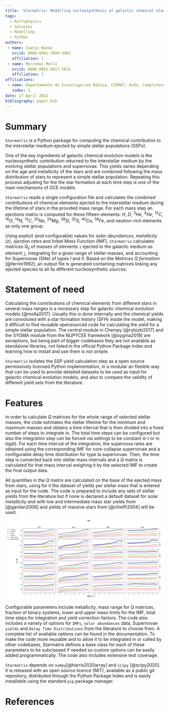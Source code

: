 ```yaml
---
title: 'Starmatrix: Modelling nucleosynthesis of galactic chemical elements'
tags:
  - Astrophysics
  - Galaxies
  - Modelling
  - Python
authors:
 - name: Juanjo Bazán
   orcid: 0000-0001-7699-3983
   affiliation: 1
 - name: Mercedes Mollá
   orcid: 0000-0003-0817-581X
   affiliation: 1
affiliations:
 - name: Departamento de Investigación Básica, CIEMAT, Avda. Complutense 40, E-28040, Madrid, Spain
   index: 1
date: 27 April 2022
bibliography: paper.bib
---
```


# Summary

`Starmatrix` is a Python package for computing the chemical contribution to the interstellar medium ejected by simple stellar populations (SSPs).

One of the key ingredients of galactic chemical evolution models is the nucleosynthetic contribution returned to the interstellar medium by the evolving stellar populations and supernovae. This yields varies depending on the age and metallicity of the stars and are combined following the mass distribution of stars to represent a simple stellar population. Repeating this process adjusting for the the star formation at each time step is one of the main mechanisms of GCE models.

`Starmatrix` reads a single configuration file and calculates the combined contributions of chemical elements ejected to the interstellar medium during the lifetime of stars in the provided mass range. For each mass step an ejections matrix is computed for these fifteen elements: $H$, $D$, $^{3}He$, $^{4}He$, $^{12}C$, $^{16}O$, $^{14}N$, $^{13}C$, $^{20}Ne$, $^{24}Mg$, $^{28}Si$, $^{32}S$, $^{40}Ca$, $^{56}Fe$, and neutron-rich elements as only one group.

Using explicit (and configurable) values for *solar abundances*, *metallicity (z)*, *ejection rates* and *Initial Mass Function (IMF)*, `Starmatrix` calculates matrices $Q_{ij}$ of masses of elements `i` ejected to the galactic medium as element `j`, integrating for a given range of stellar masses, and accounting for Supernovae (SNe) of types *I* and *II*. Based on the *Matrices Q formalism* [@ferrini1992], an output file is generated containing matrices linking any ejected species to all its different nucleosynthetic sources.

# Statement of need

Calculating the contributions of chemical elements from different stars in several mass ranges is a necessary step for galactic chemical evolution models [@molla2017]. Usually this is done internally and the chemical yields are convoluted with a star formation history (SFH) inside the model, making it difficult to find reusable opensourced code for calculating the yield for a simple stellar population. The central module in Chempy [@rybizki2017] and the SYGMA module from the NUPYCEE framework [@sygma2018] are exceptions, but being part of bigger codebases they are not available as standalone libraries, not listed in the official Python Package Index and learning how to install and use them is not simple.

`Starmatrix` isolates the SSP yield calculation step as a open source permissively licensed Python implementation, in a modular an flexible way that can be used to provide detailed datasets to be used as input for galactic chemical evolution models, and also to compare the validity of different yield sets from the literature.

# Features

In order to calculate $Q$ matrices for the whole range of selected stellar masses, the code estimates the stellar lifetime for the minimum and maximum masses and obtains a time interval that is then divided into a fixed number of steps to integrate in. The total time steps can be configured but also the integration step can be forced via settings to be constant in $t$ or in $log(t)$. For each time interval of the integration, the supernova rates are obtained using the corresponding IMF for core-collapse supernovae and a configurable delay time distribution for type Ia supernovae.
Then, the time step is converted back into stellar mass intervals and a $Q$ matrix is calculated for that mass interval weighing it by the selected IMF to create the final output data.

All quantities in the $Q$ matrix are calculated on the base of the ejected mass from stars, using for it the dataset of yields per stellar mass that is entered as input for the code. The code is prepared to include any sets of stellar yields from the literature but if none is declared a default dataset for solar metallicity and with low and intermediate mass star yields from [@gavilan2006] and yields of massive stars from [@chieffi2004] will be used.

![A sample plot using the output data from several `Starmatrix` runs. Lines show true yields `p` of Oxigen using different datasets for low and intermediate mass yields (columns) and for massive stars yields (rows), for a range of metallicity values (bottom horizontal axis) and different IMFs available as Starmatix' settings.\label{fig:oxigen}](sample_plot.png)

Configurable parameters include metallicity, mass range for $Q$ matrices, fraction of binary systems, lower and upper mass limits for the IMF, total time steps for integration and yield correction factors. The code also includes a variety of options for `IMFs`, `solar abundances` data, Supernovae `yields` and `Delay Time Distributions` from the literature to choose from. A complete list of available options can be found in the documentation. To make the code more reusable and to allow it to be integrated in or called by other codebases, Starmatrix defines a base class for each of these parameters to be subclassed if needed so custom options can be easily added programmatically. The code also includes extensive test coverage.

`Starmatrix` depends on `numpy`[@harris2020array] and `scipy` [@scipy2020]. It is released with an open source licence (MIT), available as a public git repository, distributed through the Python Package Index and is easily installable using the standard `pip` package manager.

# References
